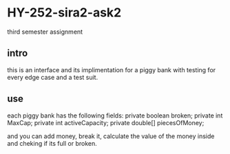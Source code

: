 # HY-252-sira2-ask2
third semester assignment

## intro 
this is an interface and its implimentation for a piggy bank with testing for every edge case and a test suit.

## use 
each piggy bank has the following fields: 
  private boolean broken;
	private int MaxCap;
	private int activeCapacity;
	private double[] piecesOfMoney;

 and you can add money, break it, calculate the value of the money inside and cheking if its full or broken.
